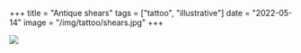 +++
title = "Antique shears"
tags = ["tattoo", "illustrative"]
date = "2022-05-14"
image = "/img/tattoo/shears.jpg"
+++

![](/img/tattoo/shears.jpg)
